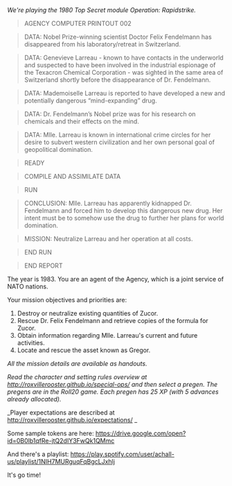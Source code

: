 _We're playing the 1980 Top Secret module Operation: Rapidstrike._

> AGENCY COMPUTER PRINTOUT 002

> DATA: Nobel Prize-winning scientist Doctor Felix Fendelmann has disappeared from his laboratory/retreat in Switzerland.

> DATA: Genevieve Larreau - known to have contacts in the underworld  and suspected to have been involved in the industrial espionage of the Texacron Chemical Corporation - was sighted in the same area of Switzerland shortly before the disappearance of Dr. Fendelmann.

> DATA: Mademoiselle Larreau is reported to have developed a new and potentially dangerous “mind-expanding” drug.

> DATA: Dr. Fendelmann’s Nobel prize was for his research on chemicals and their effects on the mind.

> DATA: Mlle. Larreau is known in international crime circles for her desire to subvert western civilization and her own personal goal of geopolitical domination.

> READY

> COMPILE AND ASSIMILATE DATA

> RUN

> CONCLUSION: Mlle. Larreau has apparently kidnapped Dr. Fendelmann and forced him to develop this dangerous new drug. Her intent must be to somehow use the drug to further her plans for world domination.

> MISSION: Neutralize Larreau and her operation at all costs.

> END RUN

> END REPORT


The year is 1983. You are an agent of the Agency, which is a joint service of NATO nations.

Your mission objectives and priorities are:

1. Destroy or neutralize existing quantities of Zucor.
2. Rescue Dr. Felix Fendelmann and retrieve copies of the formula for Zucor.
3. Obtain information regarding Mlle. Larreau's current and future activities.
4. Locate and rescue the asset known as Gregor.


_All the mission details are available as handouts._

_Read the character and setting rules overview at http://roxvillerooster.github.io/special-ops/
and then select a pregen. The pregens are in the Roll20 game. 
Each pregen has 25 XP (with 5 advances already allocated)._

_Player expectations are described at http://roxvillerooster.github.io/expectations/ _



Some sample tokens are here:
https://drive.google.com/open?id=0B0lb1qfRe-jtQ2dIY3FwQk1QMmc

And there's a playlist:
https://play.spotify.com/user/achall-us/playlist/1NIH7MURguqFqBgcLJxhlj

It's go time!


